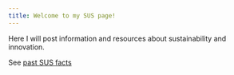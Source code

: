 ```yaml
---
title: Welcome to my SUS page!
---
```


Here I will post information and resources about sustainability and innovation.

See [past SUS facts](https://spo-works.github.io/SUStainability/fun-facts)



